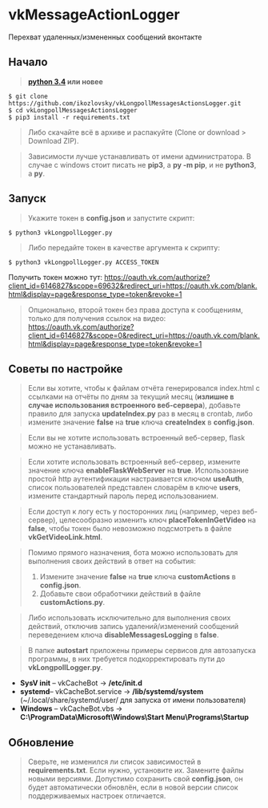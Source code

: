# vkMessageActionLogger
Перехват удаленных/измененных сообщений вконтакте

Начало
------------
> **[python 3.4](https://python.org/) или новее**

    $ git clone https://github.com/ikozlovsky/vkLongpollMessagesActionsLogger.git
    $ cd vkLongpollMessagesActionsLogger
    $ pip3 install -r requirements.txt

>    Либо скачайте всё в архиве и распакуйте (Clone or download > Download ZIP).

>   Зависимости лучше устанавливать от имени администратора. В случае с windows стоит писать не __pip3__, а __py -m pip__, и не __python3__, а __py__. 

Запуск
------------
>    Укажите токен в __config.json__ и запустите скрипт:

    $ python3 vkLongpollLogger.py

>    Либо передайте токен в качестве аргумента к скрипту:

    $ python3 vkLongpollLogger.py ACCESS_TOKEN

Получить токен можно тут: <https://oauth.vk.com/authorize?client_id=6146827&scope=69632&redirect_uri=https://oauth.vk.com/blank.html&display=page&response_type=token&revoke=1>
>   Опционально, второй токен без права доступа к сообщениям, только для получения ссылок на видео: <https://oauth.vk.com/authorize?client_id=6146827&scope=0&redirect_uri=https://oauth.vk.com/blank.html&display=page&response_type=token&revoke=1>

Советы по настройке
------------
>    Если вы хотите, чтобы к файлам отчёта генерировался index.html с ссылками на отчёты по дням за текущий месяц (__излишне в случае использования встроенного веб-сервера__), добавьте правило для запуска __updateIndex.py__ раз в месяц в crontab, либо измените значение __false__ на __true__ ключа __createIndex__ в __config.json__.

>   Если вы не хотите использовать встроенный веб-сервер, flask можно не устанавливать.

>   Если хотите использовать встроенный веб-сервер, измените значение ключа __enableFlaskWebServer__ на __true__. Использование простой http аутентификации настраивается ключом __useAuth__, список пользователей представлен словарём в ключе __users__, измените стандартный пароль перед использованием.

>   Если доступ к логу есть у посторонних лиц (например, через веб-сервер), целесообразно изменить ключ __placeTokenInGetVideo__ на __false__, чтобы токен было невозможно подсмотреть в файле __vkGetVideoLink.html__.

>   Помимо прямого назначения, бота можно использовать для выполнения своих действий в ответ на события:
>   1. Измените значение __false__ на __true__ ключа __customActions__ в __config.json__.
>   1. Добавьте свои обработчики действий в файле __customActions.py__.

>   Либо использовать исключительно для выполнения своих действий, отключив запись удалений/изменений сообщений переведением ключа __disableMessagesLogging__ в __false__.


>   В папке __autostart__ приложены примеры сервисов для автозапуска программы, в них требуется подкорректировать пути до __vkLongpollLogger.py__.

*   __SysV init__ – vkCacheBot -> __/etc/init.d__
*   __systemd__– vkCacheBot.service -> __/lib/systemd/system__ (~/.local/share/systemd/user/ для запуска от имени пользователя)
*  __Windows__ – vkCacheBot.vbs -> __C:\ProgramData\Microsoft\Windows\Start Menu\Programs\Startup__

Обновление
------------
>   Сверьте, не изменился ли список зависимостей в __requirements.txt__. Если нужно, установите их. Замените файлы новыми версиями. Допустимо сохранить свой __config.json__, он будет автоматически обновлён, если в новой версии список поддерживаемых настроек отличается.